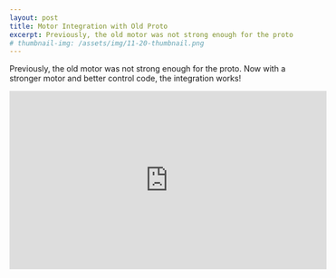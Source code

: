 ```yaml
---
layout: post
title: Motor Integration with Old Proto
excerpt: Previously, the old motor was not strong enough for the proto. Now with a stronger motor and better control code, the integration works!
# thumbnail-img: /assets/img/11-20-thumbnail.png
---
```

Previously, the old motor was not strong enough for the proto. Now with a stronger motor and better control code, the integration works!
<iframe width="560" height="315" src="https://www.youtube.com/embed/_avKx-GW93w?si=7carpxMbd14bBpVK" title="YouTube video player" frameborder="0" allow="accelerometer; autoplay; clipboard-write; encrypted-media; gyroscope; picture-in-picture; web-share" referrerpolicy="strict-origin-when-cross-origin" allowfullscreen></iframe>